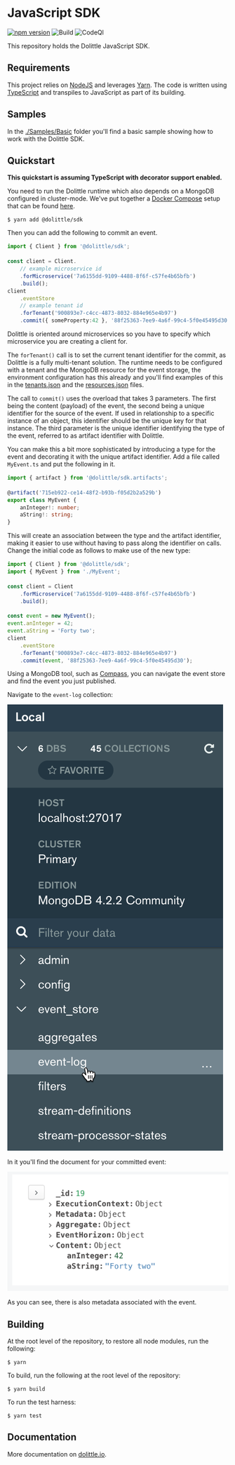 # JavaScript SDK

[![npm version](https://badge.fury.io/js/%40dolittle%2Fsdk.svg)](https://badge.fury.io/js/%40dolittle%2Fsdk)
![Build](https://github.com/dolittle/JavaScript.SDK/workflows/TypeScript%20Library%20CI%2FCD/badge.svg)
![CodeQl](https://github.com/dolittle/JavaScript.SDK/workflows/CodeQL/badge.svg)

This repository holds the Dolittle JavaScript SDK.

## Requirements

This project relies on [NodeJS](https://nodejs.org/en/) and leverages [Yarn](http://yarnpkg.com/).
The code is written using [TypeScript](http://www.typescriptlang.org) and transpiles
to JavaScript as part of its building.

## Samples

In the [./Samples/Basic](./Samples/Basic) folder you'll find a basic sample showing how to work with the Dolittle SDK.

## Quickstart

**This quickstart is assuming TypeScript with decorator support enabled.**

You need to run the Dolittle runtime which also depends on a MongoDB configured in cluster-mode.
We've put together a [Docker Compose](https://docs.docker.com/compose/) setup that can be found [here](./Samples/Environments).

```shell
$ yarn add @dolittle/sdk
```

Then you can add the following to commit an event.

```typescript
import { Client } from '@dolittle/sdk';

const client = Client.
    // example microservice id
    .forMicroservice('7a6155dd-9109-4488-8f6f-c57fe4b65bfb')
    .build();
client
    .eventStore
    // example tenant id
    .forTenant('900893e7-c4cc-4873-8032-884e965e4b97')
    .commit({ someProperty:42 }, '88f25363-7ee9-4a6f-99c4-5f0e45495d30', '715eb922-ce14-48f2-b93b-f05d2b2a529b');
```

Dolittle is oriented around microservices so you have to specify which microservice you are creating a client for.

The `forTenant()` call is to set the current tenant identifier for the commit, as Dolittle is a fully multi-tenant solution.
The runtime needs to be configured with a tenant and the MongoDB resource for the event storage, the environment configuration
has this already and you'll find examples of this in the [tenants.json](./Samples/Environments/tenants.json) and
the [resources.json](./Samples/Environments/resources.json) files.

The call to `commit()` uses the overload that takes 3 parameters. The first being the content (payload) of the event,
the second being a unique identifier for the source of the event. If used in relationship to a specific instance of an
object, this identifier should be the unique key for that instance. The third parameter is the unique identifier
identifying the type of the event, referred to as artifact identifier with Dolittle.

You can make this a bit more sophisticated by introducing a type for the event and decorating it with the
unique artifact identifier. Add a file called `MyEvent.ts` and put the following in it.

```typescript
import { artifact } from '@dolittle/sdk.artifacts';

@artifact('715eb922-ce14-48f2-b93b-f05d2b2a529b')
export class MyEvent {
    anInteger!: number;
    aString!: string;
}
```

This will create an association between the type and the artifact identifier, making it easier to use without having
to pass along the identifier on calls. Change the initial code as follows to make use of the new type:

```typescript
import { Client } from '@dolittle/sdk';
import { MyEvent } from './MyEvent';

const client = Client
    .forMicroservice('7a6155dd-9109-4488-8f6f-c57fe4b65bfb')
    .build();

const event = new MyEvent();
event.anInteger = 42;
event.aString = 'Forty two';
client
    .eventStore
    .forTenant('900893e7-c4cc-4873-8032-884e965e4b97')
    .commit(event, '88f25363-7ee9-4a6f-99c4-5f0e45495d30');
```

Using a MongoDB tool, such as [Compass](https://www.mongodb.com/products/compass), you can navigate the event store
and find the event you just published.

Navigate to the `event-log` collection:

![](./Images/eventlog.png)

In it you'll find the document for your committed event:

![](./Images/event.png)

As you can see, there is also metadata associated with the event.

## Building

At the root level of the repository, to restore all node modules, run the following:

```shell
$ yarn
```

To build, run the following at the root level of the repository:

```shell
$ yarn build
```

To run the test harness:

```shell
$ yarn test
```

## Documentation
More documentation on [dolittle.io](https://dolittle.io/).
